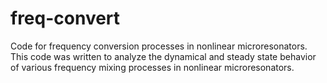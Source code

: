 # freq-convert
Code for frequency conversion processes in nonlinear microresonators.  
This code was written to analyze the dynamical and steady state behavior of various frequency mixing processes
in nonlinear microresonators.
